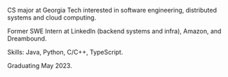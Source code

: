 CS major at Georgia Tech interested in software engineering, distributed systems and cloud computing.

Former SWE Intern at LinkedIn (backend systems and infra), Amazon, and Dreambound.

Skills: Java, Python, C/C++, TypeScript.

Graduating May 2023.
